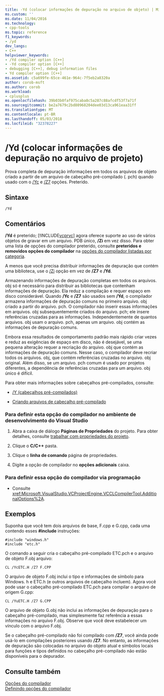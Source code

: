 ```yaml
---
title: -Yd (colocar informações de depuração no arquivo de objeto) | Microsoft Docs
ms.custom: ''
ms.date: 11/04/2016
ms.technology:
- cpp-tools
ms.topic: reference
f1_keywords:
- /yd
dev_langs:
- C++
helpviewer_keywords:
- /Yd compiler option [C++]
- -Yd compiler option [C++]
- debugging [C++], debug information files
- Yd compiler option [C++]
ms.assetid: c5a699fe-65ce-461e-964c-7f5eb2a8320a
author: corob-msft
ms.author: corob
ms.workload:
- cplusplus
ms.openlocfilehash: 39b03b0faf975caba8c5a287c88afcdf53f7a71f
ms.sourcegitcommit: be2a7679c2bd80968204dee03d13ca961eaa31ff
ms.translationtype: MT
ms.contentlocale: pt-BR
ms.lasthandoff: 05/03/2018
ms.locfileid: "32378227"
---
```

# <a name="yd-place-debug-information-in-object-file"></a>/Yd (colocar informações de depuração no arquivo de projeto)
Prova completa de depuração informações em todos os arquivos de objeto criado a partir de um arquivo de cabeçalho pré-compilado (. pch) quando usado com o [/Yc](../../build/reference/yc-create-precompiled-header-file.md) e [/Z7](../../build/reference/z7-zi-zi-debug-information-format.md) opções. Preterido.  
  
## <a name="syntax"></a>Sintaxe  
  
```  
/Yd  
```  
  
## <a name="remarks"></a>Comentários  
 **/Yd** é preterido; [!INCLUDE[vcprvc](../../build/includes/vcprvc_md.md)] agora oferece suporte ao uso de vários objetos de gravar em um arquivo. PDB único, **/Zi** em vez disso. Para obter uma lista de opções do compilador preterido, consulte **preteridos e removidos opções do compilador** na [opções do compilador listadas por categoria](../../build/reference/compiler-options-listed-by-category.md).  
  
 A menos que você precisa distribuir informações de depuração que contém uma biblioteca, use o [/Zi](../../build/reference/z7-zi-zi-debug-information-format.md) opção em vez de **/Z7** e **/Yd**.  
  
 Armazenando informações de depuração completas em todos os arquivos. obj só é necessário para distribuir as bibliotecas que contenham informações de depuração. Ela reduz a compilação e requer espaço em disco considerável. Quando **/Yc** e **/Z7** são usados sem **/Yd**, o compilador armazena informações de depuração comuns no primeiro arquivo. obj criado a partir do arquivo. pch. O compilador não inserir essas informações em arquivos. obj subsequentemente criados do arquivo. pch; ele insere referências cruzadas para as informações. Independentemente de quantos arquivos. obj usam o arquivo. pch, apenas um arquivo. obj contém as informações de depuração comuns.  
  
 Embora essa resultados de comportamento padrão mais rápido criar vezes e reduz as exigências de espaço em disco, não é desejável, se uma pequena alteração requer a recriação do arquivo. obj que contém as informações de depuração comuns. Nesse caso, o compilador deve recriar todos os arquivos. obj, que contém referências cruzadas no arquivo. obj original. Além disso, se um arquivo. pch comum é usado por projetos diferentes, a dependência de referências cruzadas para um arquivo. obj único é difícil.  
  
 Para obter mais informações sobre cabeçalhos pré-compilados, consulte:  
  
-   [/Y (cabeçalhos pré-compilados)](../../build/reference/y-precompiled-headers.md)  
  
-   [Criando arquivos de cabeçalho pré-compilado](../../build/reference/creating-precompiled-header-files.md)  
  
### <a name="to-set-this-compiler-option-in-the-visual-studio-development-environment"></a>Para definir esta opção do compilador no ambiente de desenvolvimento do Visual Studio  
  
1.  Abra a caixa de diálogo **Páginas de Propriedades** do projeto. Para obter detalhes, consulte [trabalhar com propriedades do projeto](../../ide/working-with-project-properties.md).  
  
2.  Clique o **C/C++** pasta.  
  
3.  Clique o **linha de comando** página de propriedades.  
  
4.  Digite a opção de compilador no **opções adicionais** caixa.  
  
### <a name="to-set-this-compiler-option-programmatically"></a>Para definir essa opção do compilador via programação  
  
-   Consulte <xref:Microsoft.VisualStudio.VCProjectEngine.VCCLCompilerTool.AdditionalOptions%2A>.  
  
## <a name="examples"></a>Exemplos  
 Suponha que você tem dois arquivos de base, F.cpp e G.cpp, cada uma contendo esses **#include** instruções:  
  
```  
#include "windows.h"  
#include "etc.h"  
```  
  
 O comando a seguir cria o cabeçalho pré-compilado ETC.pch e o arquivo de objeto F.obj arquivo:  
  
```  
CL /YcETC.H /Z7 F.CPP  
```  
  
 O arquivo de objeto F.obj inclui o tipo e informações de símbolo para Windows. h e ETC.h (e outros arquivos de cabeçalho incluem). Agora você pode usar o cabeçalho pré-compilado ETC.pch para compilar o arquivo de origem G.cpp:  
  
```  
CL /YuETC.H /Z7 G.CPP  
```  
  
 O arquivo de objeto G.obj não inclui as informações de depuração para o cabeçalho pré-compilado, mas simplesmente faz referência a essas informações no arquivo F.obj. Observe que você deve estabelecer um vínculo com o arquivo F.obj.  
  
 Se o cabeçalho pré-compilado não foi compilado com **/Z7**, você ainda pode usá-lo em compilações posteriores usando **/Z7**. No entanto, as informações de depuração são colocadas no arquivo do objeto atual e símbolos locais para funções e tipos definidos no cabeçalho pré-compilado não estão disponíveis para o depurador.  
  
## <a name="see-also"></a>Consulte também  
 [Opções do compilador](../../build/reference/compiler-options.md)   
 [Definindo opções do compilador](../../build/reference/setting-compiler-options.md)